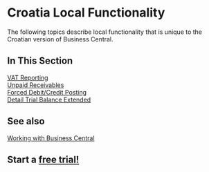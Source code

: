 # Croatia Local Functionality

The following topics describe local functionality that is unique to the Croatian version of Business Central.

## In This Section

[VAT Reporting](../Adriatic/VATBooks.md)<br>
[Unpaid Receivables](UnpaidReceivables.md)<br>
[Forced Debit/Credit Posting](../Adriatic/ForcedDebitCreditPosting.md)<br>
[Detail Trial Balance Extended](DetailTrialBalanceExtended.md)

## See also

[Working with Business Central](https://docs.microsoft.com/en-us/dynamics365/business-central/ui-work-product)

## Start a [free trial!](https://trials.dynamics.com/Dynamics365/Signup/BusinessCentral)
